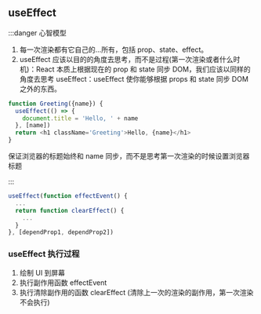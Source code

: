 ## useEffect

:::danger 心智模型

1. 每一次渲染都有它自己的…所有，包括 prop、state、effect。
2. useEffect 应该以目的的角度去思考，而不是过程(第一次渲染或者什么时机)：React 本质上根据现在的 prop 和 state 同步 DOM，我们应该以同样的角度去思考 useEffect：useEffect 使你能够根据 props 和 state 同步 DOM 之外的东西。

```javascript
function Greeting({name}) {
  useEffect(() => {
    document.title = 'Hello, ' + name
  }, [name])
  return <h1 className='Greeting'>Hello, {name}</h1>
}
```

保证浏览器的标题始终和 name 同步，而不是思考第一次渲染的时候设置浏览器标题

:::

```javascript title="基本用法"
useEffect(function effectEvent() {
  ...
  return function clearEffect() {
    ...
  }
}, [dependProp1, dependProp2])
```

### useEffect 执行过程

1. 绘制 UI 到屏幕
2. 执行副作用函数 effectEvent
3. 执行清除副作用的函数 clearEffect (清除上一次的渲染的副作用，第一次渲染不会执行)
